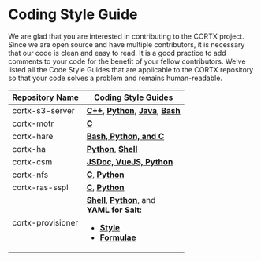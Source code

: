 # Coding Style Guide

We are glad that you are interested in contributing to the CORTX project. Since we are open source and have multiple contributors, it is necessary that our code is clean and easy to read. It is a good practice to add comments to your code for the benefit of your fellow contributors. We've listed all the Code Style Guides that are applicable to the CORTX repository so that your code solves a problem and remains human-readable. 

| **Repository Name** 	| **Coding Style Guides** 	|
|-	|-	|
| cortx-s3-server 	| **[C++](https://google.github.io/styleguide/cppguide.html)**, **[Python](https://google.github.io/styleguide/pyguide.html)**, **[Java](https://google.github.io/styleguide/javaguide.html)**, **[Bash](https://github.com/bahamas10/bash-style-guide)** |
| cortx-motr 	| **[C](https://github.com/Seagate/cortx-motr/blob/dev/doc/coding-style.md)** 	|
| cortx-hare 	| **[Bash, Python, and C](https://github.com/Seagate/cortx-hare/tree/dev/rfc/8)** 	|
| cortx-ha 	| **[Python](https://google.github.io/styleguide/pyguide.html)**, **[Shell](https://google.github.io/styleguide/shellguide.html)** 	|
| cortx-csm 	| **[JSDoc, VueJS, Python](../master/CSMCodingStyleGuide.md)** 	|
| cortx-nfs 	| **[C](https://github.com/Seagate/cortx-motr/blob/dev/doc/coding-style.md)**, **[Python](https://google.github.io/styleguide/pyguide.html)** 	|
| cortx-ras-sspl 	| **[C](https://github.com/Seagate/cortx-motr/blob/dev/doc/coding-style.md)**, **[Python](https://google.github.io/styleguide/pyguide.html)** 	|
| cortx-provisioner 	| **[Shell](https://google.github.io/styleguide/shellguide.html)**, **[Python](https://www.python.org/dev/peps/pep-0008/)**, and </br> **YAML for Salt:** <ul><li> **[Style](https://docs.saltstack.com/en/latest/topics/development/conventions/style.html)** </li><li>**[Formulae](https://docs.saltstack.com/en/latest/topics/development/conventions/formulas.html)**</li></ul>

